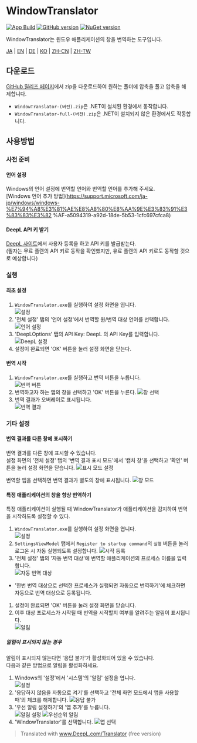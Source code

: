 # WindowTranslator

[![App Build](https://github.com/Freeesia/WindowTranslator/actions/workflows/dotnet-desktop.yml/badge.svg)](https://github.com/Freeesia/WindowTranslator/actions/workflows/dotnet-desktop.yml)
[![GitHub version](https://badge.fury.io/gh/Freeesia%2FWindowTranslator.svg)](https://badge.fury.io/gh/Freeesia%2FWindowTranslator)
[![NuGet version](https://badge.fury.io/nu/WindowTranslator.Abstractions.svg)](https://badge.fury.io/nu/WindowTranslator.Abstractions )

WindowTranslator는 윈도우 애플리케이션의 창을 번역하는 도구입니다.

[JA](README.md) | [EN](./README.en.md) | [DE](./README.de.md) | [KO](./README.ko.md) | [ZH-CN](./README.zh-cn.md) | [ZH-TW](./README.zh-tw.md)

## 다운로드

[GitHub 릴리즈 페이지](https://github.com/Freeesia/WindowTranslator/releases/latest)에서 zip을 다운로드하여 원하는 폴더에 압축을 풀고 압축을 해제합니다.

* `WindowTranslator-(버전).zip`은 .NET이 설치된 환경에서 동작합니다.
* `WindowTranslator-full-(버전).zip`은 .NET이 설치되지 않은 환경에서도 작동합니다.

## 사용방법

### 사전 준비

#### 언어 설정

Windows의 언어 설정에 번역할 언어와 번역할 언어를 추가해 주세요.   
[Windows 언어 추가 방법](https://support.microsoft.com/ja-jp/windows/windows-%E7%94%A8%E3%81%AE%E8%A8%80%E8%AA%9E%E3%83%91%E3%83%83%E3%82 %AF-a5094319-a92d-18de-5b53-1cfc697cfca8)   

#### DeepL API 키 받기

[DeepL 사이트](https://www.deepl.com/ja/pro-api)에서 사용자 등록을 하고 API 키를 발급받는다.  
(필자는 무료 플랜의 API 키로 동작을 확인했지만, 유료 플랜의 API 키로도 동작할 것으로 예상합니다)

### 실행

#### 최초 설정

1. `WindowTranslator.exe`를 실행하여 설정 화면을 엽니다.  
  ![설정](images/settings.png)
2. '전체 설정' 탭의 '언어 설정'에서 번역할 원/번역 대상 언어를 선택합니다.  
  ![언어 설정](images/language.png)
3. 'DeepLOptions' 탭의 API Key: DeepL 의 API Key를 입력합니다.
  ![DeepL 설정](images/deepl.png)
1. 설정이 완료되면 'OK' 버튼을 눌러 설정 화면을 닫는다.

#### 번역 시작

1. `WindowTranslator.exe`를 실행하고 번역 버튼을 누릅니다.  
  ![번역 버튼](images/translate.png)
2. 번역하고자 하는 앱의 창을 선택하고 'OK' 버튼을 누른다.
  ![창 선택](images/select.png)
3. 번역 결과가 오버레이로 표시됩니다.  
  ![번역 결과](images/result.png)

### 기타 설정

#### 번역 결과를 다른 창에 표시하기

번역 결과를 다른 창에 표시할 수 있습니다.  
설정 화면의 '전체 설정' 탭의 '번역 결과 표시 모드'에서 '캡처 창'을 선택하고 '확인' 버튼을 눌러 설정 화면을 닫습니다.
![표시 모드 설정](images/settings_window.png)

번역할 앱을 선택하면 번역 결과가 별도의 창에 표시됩니다.
![창 모드](images/window_mode.png)

#### 특정 애플리케이션의 창을 항상 번역하기

특정 애플리케이션이 실행될 때 WindowTranslator가 애플리케이션을 감지하여 번역을 시작하도록 설정할 수 있다.

1. `WindowTranslator.exe`를 실행하여 설정 화면을 엽니다.  
  ![설정](images/settings.png)
1. `SettingsViewModel` 탭에서 `Register to startup command`의 `실행` 버튼을 눌러 로그온 시 자동 실행되도록 설정합니다.
  ![시작 등록](images/startup.png)
1. '전체 설정' 탭의 '자동 번역 대상'에 번역할 애플리케이션의 프로세스 이름을 입력합니다.  
  ![자동 번역 대상](images/always_translate.png)
  * '한번 번역 대상으로 선택한 프로세스가 실행되면 자동으로 번역하기'에 체크하면 자동으로 번역 대상으로 등록됩니다.
1. 설정이 완료되면 'OK' 버튼을 눌러 설정 화면을 닫습니다.
2. 이후 대상 프로세스가 시작될 때 번역을 시작할지 여부를 알려주는 알림이 표시됩니다.  
  ![알림](images/notify.png)

##### 알림이 표시되지 않는 경우

알림이 표시되지 않는다면 '응답 불가'가 활성화되어 있을 수 있습니다.  
다음과 같은 방법으로 알림을 활성화하세요.

1. Windows의 '설정'에서 '시스템'의 '알림' 설정을 엽니다.  
 ![설정](images/win_settings.png)
1. '응답하지 않음을 자동으로 켜기'를 선택하고 '전체 화면 모드에서 앱을 사용할 때'의 체크를 해제합니다.
  ![응답 불가](images/full.png)
1. '우선 알림 설정하기'의 '앱 추가'를 누릅니다.  
 ![알림 설정](images/notification.png)
 ![우선순위 알림](images/priority.png)
1. 'WindowTranslator'를 선택합니다.
  ![앱 선택](images/select_app.png)


> Translated with www.DeepL.com/Translator (free version)